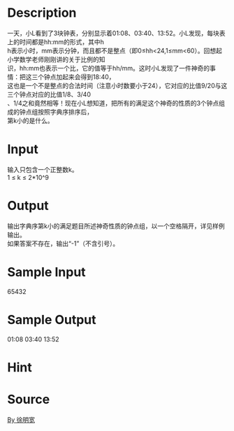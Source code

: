 
# Description

<div class="content"><div>一天，小L看到了3块钟表，分别显示着01:08、03:40、13:52。小L发现，每块表上的时间都是hh:mm的形式，其中h</div>
<div>h表示小时，mm表示分钟，而且都不是整点（即0≤hh&lt;24,1≤mm&lt;60）。回想起小学数学老师刚刚讲的关于比例的知</div>
<div>识，hh:mm也表示一个比，它的值等于hh/mm。这时小L发现了一件神奇的事情：把这三个钟点加起来会得到18:40，</div>
<div>这也是一个不是整点的合法时间（注意小时数要小于24），它对应的比值9/20与这三个钟点对应的比值1/8、3/40</div>
<div>、1/4之和竟然相等！现在小L想知道，把所有的满足这个神奇的性质的3个钟点组成的钟点组按照字典序排序后，</div>
<div>第k小的是什么。</div>
<p></p></div>

# Input

<div class="content"><div>输入只包含一个正整数k。</div>
<div>1 ≤ k ≤ 2*10^9</div>
<p></p></div>

# Output

<div class="content"><div>输出字典序第k小的满足题目所述神奇性质的钟点组，以一个空格隔开，详见样例输出。</div>
<div>如果答案不存在，输出“-1”（不含引号）。</div>
<p></p></div>

# Sample Input

<div class="content"><span class="sampledata">65432</span></div>

# Sample Output

<div class="content"><span class="sampledata">01:08 03:40 13:52</span></div>

# Hint

<div class="content"><p></p></div>

# Source

<div class="content"><p><a href="problemset.php?search=By 徐明宽">By 徐明宽</a></p></div>

